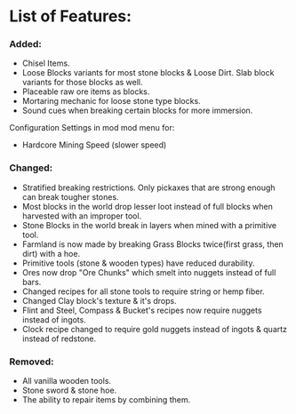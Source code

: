 # List of Features:

### Added:

+ Chisel Items.
+ Loose Blocks variants for most stone blocks & Loose Dirt. Slab block variants for those blocks as well.
+ Placeable raw ore items as blocks.
+ Mortaring mechanic for loose stone type blocks.
+ Sound cues when breaking certain blocks for more immersion.

Configuration Settings in mod mod menu for:

+ Hardcore Mining Speed (slower speed)

### Changed:

+ Stratified breaking restrictions. Only pickaxes that are strong enough can break tougher stones.
+ Most blocks in the world drop lesser loot instead of full blocks when harvested with an improper tool.
+ Stone Blocks in the world break in layers when mined with a primitive tool.
+ Farmland is now made by breaking Grass Blocks twice(first grass, then dirt) with a hoe.
+ Primitive tools (stone & wooden types) have reduced durability.
+ Ores now drop "Ore Chunks" which smelt into nuggets instead of full bars.
+ Changed recipes for all stone tools to require string or hemp fiber.
+ Changed Clay block's texture & it's drops.
+ Flint and Steel, Compass & Bucket's recipes now require nuggets instead of ingots.
+ Clock recipe changed to require gold nuggets instead of ingots & quartz instead of redstone.

### Removed:
+ All vanilla wooden tools.
+ Stone sword & stone hoe.
+ The ability to repair items by combining them.
